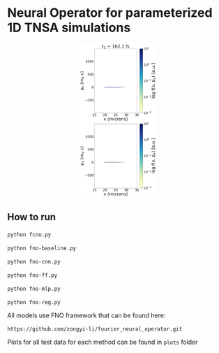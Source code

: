 # Neural Operator for parameterized 1D TNSA simulations

<p float="left" align="center"> 
<img src="fcno_d9.14.gif" width="35%"/>
</p>

## How to run
```python fcno.py```

```python fno-baseline.py```

```python fno-cnn.py```

```python fno-ff.py```

```python fno-mlp.py```

```python fno-reg.py```

All models use FNO framework that can be found here:
```
https://github.com/zongyi-li/fourier_neural_operator.git
```
Plots for all test data for each method can be found in ```plots``` folder
